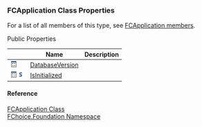 ﻿### FCApplication Class Properties

For a list of all members of this type, see [FCApplication members](fcSDK~FChoice.Foundation.FCApplication_members.md).

Public Properties

|   | Name | Description |
| --- | --- | --- |
| ![Public Property](dotnetimages/publicProperty.png) | [DatabaseVersion](fcSDK~FChoice.Foundation.FCApplication~DatabaseVersion.md) |   |
| ![Public Property](dotnetimages/publicProperty.png)![static (Shared in Visual Basic)](dotnetimages/static.png) | [IsInitialized](fcSDK~FChoice.Foundation.FCApplication~IsInitialized.md) |   |





#### Reference

[FCApplication Class](fcSDK~FChoice.Foundation.FCApplication.md)  
[FChoice.Foundation Namespace](fcSDK~FChoice.Foundation_namespace.md)